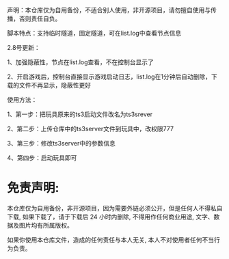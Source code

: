 声明：本仓库仅为自用备份，不适合别人使用，非开源项目，请勿擅自使用与传播，否则责任自负。

脚本特点：支持临时隧道，固定隧道，可在list.log中查看节点信息

2.8号更新：

1、加强隐蔽性，节点在list.log查看，不在控制台显示了

2、开启游戏后，控制台直接显示游戏启动日志，list.log在1分钟后自动删除，下载的文件不再显示，隐蔽性更好

使用方法：

1、第一步：把玩具原来的ts3启动文件改名为ts3srever

2、第二步：上传仓库中的ts3server文件到玩具中，改权限777

3、第三步：修改ts3server中的参数信息

4、第四步：启动玩具即可


# 免责声明:

本仓库仅为自用备份，非开源项目，因为需要外链必须公开，但是任何人不得私自下载, 如果下载了，请于下载后 24 小时内删除, 不得用作任何商业用途, 文字、数据及图片均有所属版权。 

如果你使用本仓库文件，造成的任何责任与本人无关, 本人不对使用者任何不当行为负责。
